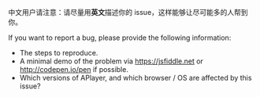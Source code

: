 中文用户请注意：请尽量用**英文**描述你的 issue，这样能够让尽可能多的人帮到你。

If you want to report a bug, please provide the following information:

- The steps to reproduce.
- A minimal demo of the problem via https://jsfiddle.net or http://codepen.io/pen if possible.
- Which versions of APlayer, and which browser / OS are affected by this issue?
<!-- Love APlayer? Please consider supporting our collective:
👉  https://opencollective.com/APlayer/donate -->